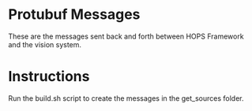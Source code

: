 Protubuf Messages
=================

These are the messages sent back and forth between HOPS Framework and the vision system.

Instructions
============

Run the build.sh script to create the messages in the get_sources folder.
